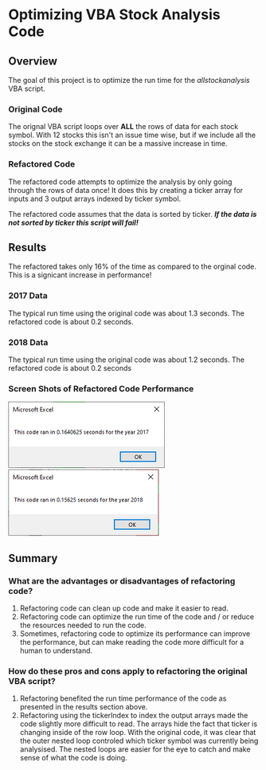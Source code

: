 # Optimizing VBA Stock Analysis Code

## Overview
The goal of this project is to optimize the run time for the *allstockanalysis* VBA script.

### Original Code
The orignal VBA script loops over **ALL** the rows of data for each stock symbol. With 12 stocks this isn't an issue time wise, but if we include all the stocks on the stock exchange it can be a massive increase in time.

### Refactored Code
The refactored code attempts to optimize the analysis by only going through the rows of data once! It does this by creating a ticker array for inputs and 3 output arrays indexed by ticker symbol.

The refactored code assumes that the data is sorted by ticker. ***If the data is not sorted by ticker this script will fail!***

## Results

The refactored takes only 16% of the time as compared to the orginal code. This is a signicant increase in performance!

### 2017 Data
The typical run time using the original code was about 1.3 seconds. The refactored code is about 0.2 seconds.
### 2018 Data
The typical run time using the original code was about 1.2 seconds. The refactored code is about 0.2 seconds

### Screen Shots of Refactored Code Performance
![2017 Run Time](/resources/VBA_Challenge_2017.png)
![2018 Run Time](/resources/VBA_Challenge_2018.png)
## Summary
### What are the advantages or disadvantages of refactoring code?
1. Refactoring code can clean up code and make it easier to read.
2. Refactoring code can optimize the run time of the code and / or reduce the resources needed to run the code.
3. Sometimes, refactoring code to optimize its performance can improve the performance, but can make reading the code more difficult for a human to understand.
### How do these pros and cons apply to refactoring the original VBA script?
1. Refactoring benefited the run time performance of the code as presented in the results section above.
2. Refactoring using the tickerIndex to index the output arrays made the code slightly more difficult to read. The arrays hide the fact that ticker is changing inside of the row loop. With the original code, it was clear that the outer nested loop controled which ticker symbol was currently being analysised. The nested loops are easier for the eye to catch and make sense of what the code is doing.
